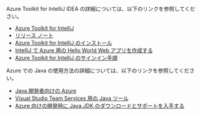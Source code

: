 Azure Toolkit for IntelliJ IDEA の詳細については、以下のリンクを参照してください。 

* [Azure Toolkit for IntelliJ](../intellij/azure-toolkit-for-intellij.md) 
* [リリース ノート](https://github.com/Microsoft/azure-tools-for-java/releases) 
* [Azure Toolkit for IntelliJ のインストール](../intellij/azure-toolkit-for-intellij-installation.md) 
* [IntelliJ で Azure 用の Hello World Web アプリを作成する](../intellij/azure-toolkit-for-intellij-create-hello-world-web-app.md) 
* [Azure Toolkit for IntelliJ のサインイン手順](../intellij/azure-toolkit-for-intellij-sign-in-instructions.md) 

Azure での Java の使用方法の詳細については、以下のリンクを参照してください。 

* [Java 開発者向けの Azure](https://docs.microsoft.com/java/azure/) 
* [Visual Studio Team Services 用の Java ツール](https://java.visualstudio.com/) 
* [Azure 向けの開発時に Java JDK のダウンロードとサポートを入手する](https://aka.ms/azure-jdks)
<!-- TODO: Add URLs for Java in VSCode here --> 
